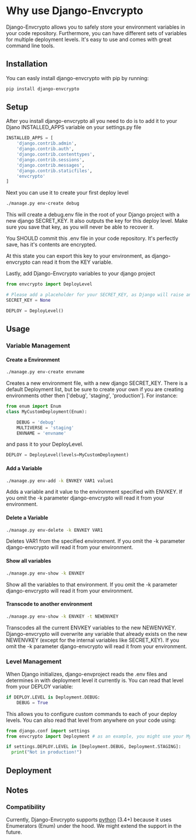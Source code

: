 # Why use Django-Envcrypto

Django-Envcrypto allows you to safely store your environment variables in your code repository. Furthermore, you can have different sets of variables for multiple deployment levels. It's easy to use and comes with great command line tools.

<!-- * [Technology](#technology)
  * [Infrastructure](#infrastructure)
  * [Dependencies](#dependencies)
* [Environment setup](#setup)
  * [Setup Virtualenv](#setup-virtualenv)
  * [Install Dependencies](#install-dependencies)
  * [Setup Database](#setup-database)
  * [Setup Environment Variables](#setup-environment-variables)
* [How to run](#how-to-run)
  * [Migrations](#migrations) -->

## Installation

You can easly install django-envcrypto with pip by running:

```bash
pip install django-envcrypto
```

## Setup

After you install django-envcrypto all you need to do is to add it to your Djano INSTALLED_APPS variable on your settings.py file

```python
INSTALLED_APPS = [
    'django.contrib.admin',
    'django.contrib.auth',
    'django.contrib.contenttypes',
    'django.contrib.sessions',
    'django.contrib.messages',
    'django.contrib.staticfiles',
    'envcrypto'
]
```

Next you can use it to create your first deploy level

```bash
./manage.py env-create debug
```

This will create a debug.env file in the root of your Django project with a new django SECRET_KEY. It also outputs the key for this deploy level. Make sure you save that key, as you will never be able to recover it.

You SHOULD commit this .env file in your code repository. It's perfectly save, has it's contents are encrypted.

At this state you can export this key to your environment, as django-envcrypto can read it from the KEY variable.

Lastly, add Django-Envcrypto variables to your django project

```python
from envcrypto import DeployLevel

# Please add a placeholder for your SECRET_KEY, as Django will raise an exception if it is not defined on the settings.py file
SECRET_KEY = None

DEPLOY = DeployLevel()
```

## Usage

### Variable Management

#### Create a Environment

```bash
./manage.py env-create envname
```

Creates a new environment file, with a new django SECRET_KEY. There is a default Deployment list, but be sure to create your own if you are creating environments other then ['debug', 'staging', 'production']. For instance:

```python
from enum import Enum
class MyCustomDeployment(Enum):

    DEBUG = 'debug'
    MULTIVERSE = 'staging'
    ENVNAME = 'envname'
```

and pass it to your DeployLevel.

```python
DEPLOY = DeployLevel(levels=MyCustomDeployment)
```

#### Add a Variable

```bash
./manage.py env-add -k ENVKEY VAR1 value1
```

Adds a variable and it value to the environment specified with ENVKEY. If you omit the -k parameter django-envcrypto will read it from your environment.

#### Delete a Variable

```bash
./manage.py env-delete -k ENVKEY VAR1
```

Deletes VAR1 from the specified environment. If you omit the -k parameter django-envcrypto will read it from your environment.

#### Show all variables

```bash
./manage.py env-show -k ENVKEY
```

Show all the variables to that environment. If you omit the -k parameter django-envcrypto will read it from your environment.

#### Transcode to another environment

```bash
./manage.py env-show -k ENVKEY -t NEWENVKEY
```

Transcodes all the current ENVKEY variables to the new NEWENVKEY. Django-envcrypto will overwrite any variable that already exists on the new NEWENVKEY (except for the internal variables like SECRET_KEY). If you omit the -k parameter django-envcrypto will read it from your environment.

### Level Management

When Django initializes, django-envproject reads the .env files and determines in with deployment level it currently is. You can read that level from your DEPLOY variable:

```python
if DEPLOY.LEVEL is Deployment.DEBUG:
    DEBUG = True
```

This allows you to configure custom commands to each of your deploy levels. You can also read that level from anywhere on your code using:

```python
from django.conf import settings
from envcrypto import Deployment # as an example, you might use your MyCustomDeployment class

if settings.DEPLOY.LEVEL in [Deployment.DEBUG, Deployment.STAGING]:
  print("Not in production!")
```

## Deployment

## Notes

### Compatibility

Currently, Django-Envcrypto supports [python](https://www.python.org/) (3.4+) because it uses Enumerators (Enum) under the hood. We might extend the support in the future.
